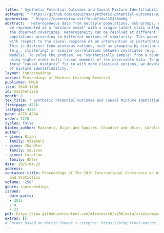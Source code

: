```yaml
---
title: " Synthetic Potential Outcomes and Causal Mixture Identifiability "
software: " https://github.com/csquires/synthetic-potential-outcomes-aistats2025 "
openreview: " https://openreview.net/forum?id=J1CJaSnmKg "
abstract: ' Heterogeneous data from multiple populations, sub-groups, or sources can
  be represented as a "mixture model" with a single latent class influencing all of
  the observed covariates. Heterogeneity can be resolved at different levels by grouping
  populations according to different notions of similarity. This paper proposes grouping
  with respect to the causal response of an intervention or perturbation on the system.
  This is distinct from previous notions, such as grouping by similar covariate values
  (e.g., clustering) or similar correlations between covariates (e.g., Gaussian mixture
  models). To solve the problem, we "synthetically sample" from a counterfactual distribution
  using higher-order multi-linear moments of the observable data. To understand how
  these “causal mixtures” fit in with more classical notions, we develop a hierarchy
  of mixture identifiability. '
layout: inproceedings
series: Proceedings of Machine Learning Research
publisher: PMLR
issn: 2640-3498
id: mazaheri25a
month: 0
tex_title: " Synthetic Potential Outcomes and Causal Mixture Identifiability "
firstpage: 4276
lastpage: 4284
page: 4276-4284
order: 4276
cycles: false
bibtex_author: Mazaheri, Bijan and Squires, Chandler and Uhler, Caroline
author:
- given: Bijan
  family: Mazaheri
- given: Chandler
  family: Squires
- given: Caroline
  family: Uhler
date: 2025-04-23
address:
container-title: Proceedings of The 28th International Conference on Artificial Intelligence
  and Statistics
volume: '258'
genre: inproceedings
issued:
  date-parts:
  - 2025
  - 4
  - 23
pdf: https://raw.githubusercontent.com/mlresearch/v258/main/assets/mazaheri25a/mazaheri25a.pdf
extras: []
# Format based on Martin Fenner's citeproc: https://blog.front-matter.io/posts/citeproc-yaml-for-bibliographies/
---
```

